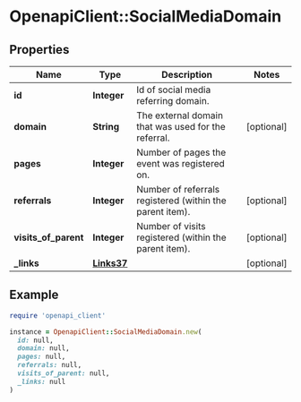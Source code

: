 # OpenapiClient::SocialMediaDomain

## Properties

| Name | Type | Description | Notes |
| ---- | ---- | ----------- | ----- |
| **id** | **Integer** | Id of social media referring domain. |  |
| **domain** | **String** | The external domain that was used for the referral. | [optional] |
| **pages** | **Integer** | Number of pages the event was registered on. |  |
| **referrals** | **Integer** | Number of referrals registered (within the parent item). | [optional] |
| **visits_of_parent** | **Integer** | Number of visits registered (within the parent item). | [optional] |
| **_links** | [**Links37**](Links37.md) |  | [optional] |

## Example

```ruby
require 'openapi_client'

instance = OpenapiClient::SocialMediaDomain.new(
  id: null,
  domain: null,
  pages: null,
  referrals: null,
  visits_of_parent: null,
  _links: null
)
```

